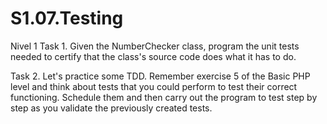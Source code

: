 # S1.07.Testing
Nivel 1
Task 1. Given the NumberChecker class, program the unit tests needed to certify that the class's source code does what it has to do.

Task 2. Let's practice some TDD. Remember exercise 5 of the Basic PHP level and think about tests that you could perform to test their correct functioning. Schedule them and then carry out the program to test step by step as you validate the previously created tests.
